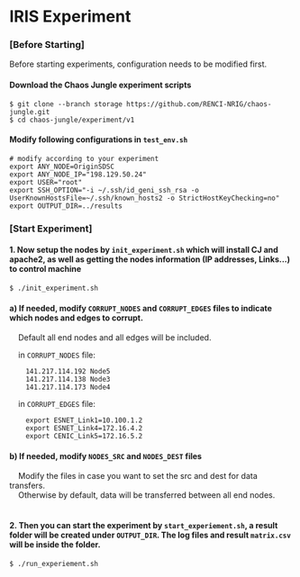 # IRIS Experiment

### [Before Starting]
Before starting experiments, configuration needs to be modified first.

#### Download the Chaos Jungle experiment scripts
```
$ git clone --branch storage https://github.com/RENCI-NRIG/chaos-jungle.git
$ cd chaos-jungle/experiment/v1 
```

#### Modify following configurations in `test_env.sh`
```
# modify according to your experiment
export ANY_NODE=OriginSDSC
export ANY_NODE_IP="198.129.50.24"
export USER="root"
export SSH_OPTION="-i ~/.ssh/id_geni_ssh_rsa -o UserKnownHostsFile=~/.ssh/known_hosts2 -o StrictHostKeyChecking=no"
export OUTPUT_DIR=../results
```

### [Start Experiment]

#### 1. Now setup the nodes by `init_experiment.sh` which will install CJ and apache2, as well as getting the nodes information (IP addresses, Links...) to control machine
```
$ ./init_experiment.sh
```
 
#### a) If needed, modify `CORRUPT_NODES` and `CORRUPT_EDGES` files to indicate which nodes and edges to corrupt. 
&nbsp;&nbsp;&nbsp;&nbsp;Default all end nodes and all edges will be included. 

&nbsp;&nbsp;&nbsp;&nbsp;in `CORRUPT_NODES` file:

```
    141.217.114.192 Node5
    141.217.114.138 Node3
    141.217.114.173 Node4
```

&nbsp;&nbsp;&nbsp;&nbsp;in `CORRUPT_EDGES` file:

```
    export ESNET_Link1=10.100.1.2
    export ESNET_Link4=172.16.4.2
    export CENIC_Link5=172.16.5.2
```

#### b) If needed, modify `NODES_SRC` and `NODES_DEST` files 
&nbsp;&nbsp;&nbsp;&nbsp;Modify the files in case you want to set the src and dest for data transfers. <br />
&nbsp;&nbsp;&nbsp;&nbsp;Otherwise by default, data will be transferred between all end nodes.
<br />
<br />

#### 2. Then you can start the experiment by `start_experiement.sh`, a result folder will be created under `OUTPUT_DIR`. The log files and result `matrix.csv` will be inside the folder.
```
$ ./run_experiement.sh
```



